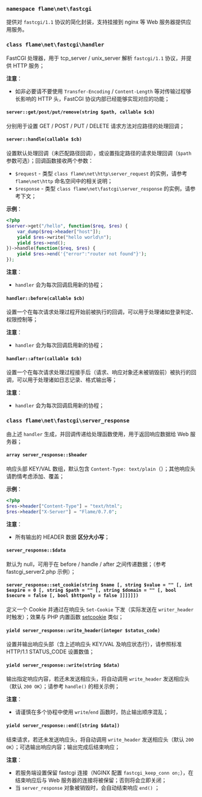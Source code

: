 ### `namespace flame\net\fastcgi`
提供对 `fastcgi/1.1` 协议的简化封装，支持挂接到 nginx 等 Web 服务器提供应用服务。

### `class flame\net\fastcgi\handler`
FastCGI 处理器，用于 tcp_server / unix_server 解析 `fastcgi/1.1` 协议，并提供 HTTP 服务；

**注意**：
* 如非必要请不要使用 `Transfer-Encoding` / `Content-Length` 等对传输过程够长影响的 HTTP 头，FastCGI 协议内部已经能够实现对应的功能；

#### `server::get/post/put/remove(string $path, callable $cb)`
分别用于设置 GET / POST / PUT / DELETE 请求方法对应路径的处理回调；

#### `server::handle(callable $cb)`
设置默认处理回调（未匹配路径回调），或设置指定路径的请求处理回调（`$path` 参数可选）；回调函数接收两个参数：
* `$request` - 类型 `class flame\net\http\server_request` 的实例，请参考 `flame\net\http` 命名空间中的相关说明；
* `$response` - 类型 `class flame\net\fastcgi\server_response` 的实例，请参考下文；

**示例**：
``` PHP
<?php
$server->get("/hello", function($req, $res) {
	var_dump($req->header["host"]);
	yield $res->write("hello world\n");
	yield $res->end();
})->handle(function($req, $res) {
	yield $res->end('{"error":"router not found"}');
});
```

**注意**：
* `handler` 会为每次回调启用新的协程；

#### `handler::before(callable $cb)`
设置一个在每次请求处理过程开始前被执行的回调，可以用于处理诸如登录判定、权限控制等；

**注意**：
* `handler` 会为每次回调启用新的协程；

#### `handler::after(callable $cb)`
设置一个在每次请求处理过程接手后（请求、响应对象还未被销毁前）被执行的回调，可以用于处理诸如日志记录、格式输出等；

**注意**：
* `handler` 会为每次回调启用新的协程；

### `class flame\net\fastcgi\server_response`
由上述 `handler` 生成，并回调传递给处理函数使用，用于返回响应数据给 Web 服务器；

#### `array server_response::$header`
响应头部 KEY/VAL 数组，默认包含 `Content-Type: text/plain`（）；其他响应头请酌情考虑添加、覆盖；

**示例**：
``` PHP
<?php
$res->header["Content-Type"] = "text/html";
$res->header["X-Server"] = "Flame/0.7.0";
```

**注意**：
* 所有输出的 HEADER 数据 **区分大小写**；

#### `server_response::$data`
默认为 null，可用于在 before / handle / after 之间传递数据；（参考 fastcgi_server2.php 示例）；

#### `server_response::set_cookie(string $name [, string $value = "" [, int $expire = 0 [, string $path = "" [, string $domain = "" [, bool $secure = false [, bool $httponly = false ]]]]]])`

定义一个 Cookie 并通过在响应头 `Set-Cookie` 下发（实际发送在 `writer_header` 时触发）；效果与 PHP 内置函数 [setcookie](http://php.net/manual/en/function.setcookie.php) 类似；

#### `yield server_response::write_header(integer $status_code)`
设置并输出响应头部（含上述响应头 KEY/VAL 及响应状态行），请参照标准 HTTP/1.1 STATUS_CODE 设置数值；

#### `yield server_response::write(string $data)`
输出指定响应内容，若还未发送相应头，将自动调用 `write_header` 发送相应头（默认 `200 OK`）；请参考 `handle()` 的相关示例；

**注意**：
* 请谨慎在多个协程中使用 `write`/`end` 函数时，防止输出顺序混乱；

#### `yield server_response::end([string $data])`
结束请求，若还未发送响应头，将自动调用 `write_header` 发送相应头（默认 `200 OK`）；可选输出响应内容；输出完成后结束响应；

**注意**：
* 若服务端设置保留 fastcgi 连接（NGINX 配置 `fastcgi_keep_conn on;`），在结束响应后与 Web 服务器的连接将被保留；否则将会立即关闭；
* 当 `server_response` 对象被销毁时，会自动结束响应 `end()` ；
